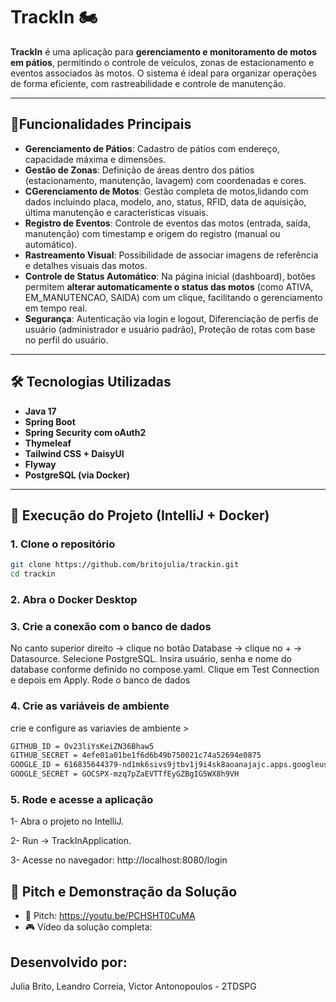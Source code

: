# TrackIn 🏍️

**TrackIn** é uma aplicação para **gerenciamento e monitoramento de motos em pátios**, permitindo o controle de veículos, zonas de estacionamento e eventos associados às motos. O sistema é ideal para organizar operações de forma eficiente, com rastreabilidade e controle de manutenção.

---

## 📌Funcionalidades Principais

- **Gerenciamento de Pátios**: Cadastro de pátios com endereço, capacidade máxima e dimensões.  
- **Gestão de Zonas**: Definição de áreas dentro dos pátios (estacionamento, manutenção, lavagem) com coordenadas e cores.  
- **CGerenciamento de Motos**: Gestão completa de motos,lidando com dados incluindo placa, modelo, ano, status, RFID, data de aquisição, última manutenção e características visuais.  
- **Registro de Eventos**: Controle de eventos das motos (entrada, saída, manutenção) com timestamp e origem do registro (manual ou automático).  
- **Rastreamento Visual**: Possibilidade de associar imagens de referência e detalhes visuais das motos.  
- **Controle de Status Automático**: Na página inicial (dashboard), botões permitem **alterar automaticamente o status das motos** (como ATIVA, EM_MANUTENCAO, SAIDA) com um clique, facilitando o gerenciamento em tempo real.
- **Segurança**: Autenticação via login e logout, Diferenciação de perfis de usuário (administrador e usuário padrão), Proteção de rotas com base no perfil do usuário.
  
---

## 🛠 Tecnologias Utilizadas

- **Java 17**
- **Spring Boot**
- **Spring Security com oAuth2**
- **Thymeleaf**
- **Tailwind CSS + DaisyUI**
- **Flyway**
- **PostgreSQL (via Docker)**

---

## 🚀 Execução do Projeto (IntelliJ + Docker)

### 1. Clone o repositório
```bash
git clone https://github.com/britojulia/trackin.git
cd trackin
```

### 2. Abra o Docker Desktop

### 3. Crie a conexão com o banco de dados

No canto superior direito → clique no botão Database → clique no + → Datasource.
Selecione PostgreSQL.
Insira usuário, senha e nome do database conforme definido no compose.yaml.
Clique em Test Connection e depois em Apply.
Rode o banco de dados

### 4. Crie as variáveis de ambiente
crie e configure as variavies de ambiente >
```bash
GITHUB_ID = Ov23liYsKeiZN36Bhaw5
GITHUB_SECRET = 4efe01a01be1f6d6b49b750021c74a52694e0875
GOOGLE_ID = 616835644379-nd1mk6sivs9jtbv1j9i4sk8aoanajajc.apps.googleusercontent.com
GOOGLE_SECRET = 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
````

### 5. Rode e acesse a aplicação
 1- Abra o projeto no IntelliJ.

 2- Run → TrackInApplication.

 3- Acesse no navegador: http://localhost:8080/login

## 🎥 Pitch e Demonstração da Solução

* 🔗 Pitch: https://youtu.be/PCHSHT0CuMA
* 🎮 Vídeo da solução completa: 

##  Desenvolvido por:
Julia Brito, Leandro Correia, Victor Antonopoulos - 2TDSPG
